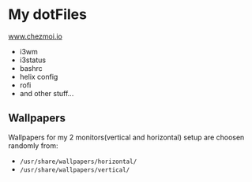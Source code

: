 # My dotFiles
www.chezmoi.io

- i3wm
- i3status
- bashrc
- helix config
- rofi
- and other stuff...

## Wallpapers
Wallpapers for my 2 monitors(vertical and horizontal) setup are choosen randomly from:
- ```/usr/share/wallpapers/horizontal/```
- ```/usr/share/wallpapers/vertical/```


